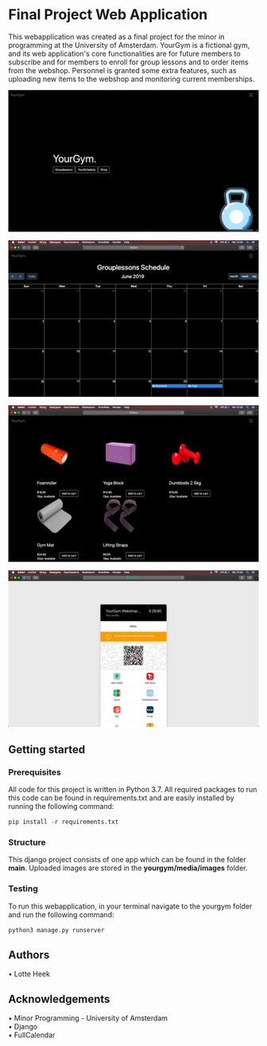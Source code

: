 # Final Project Web Application

This webapplication was created as a final project for the minor in programming at the University of Amsterdam. YourGym is a fictional gym, and its web application's core functionalities are for future members to subscribe and for members to enroll for group lessons and to order items from the webshop. Personnel is granted some extra features, such as uploading new items to the webshop and monitoring current memberships.

![alt text][index]

[index]: https://github.com/LotteSuz/programmeerproject/blob/master/images/readme_index.png "Index page"

![alt text][calendar]

[calendar]: https://github.com/LotteSuz/programmeerproject/blob/master/images/readme_group.png "Index page"

![alt text][shop]

[shop]: https://github.com/LotteSuz/programmeerproject/blob/master/images/readme_shop.png "Index page"

![alt text][mollie]

[mollie]: https://github.com/LotteSuz/programmeerproject/blob/master/images/readme_mollie.png "Index page"


## Getting started
### Prerequisites
All code for this project is written in Python 3.7. All required packages to run this code can be found in requirements.txt and are easily installed by running the following command:

```python
pip install -r requirements.txt
```

### Structure
This django project consists of one app which can be found in the folder __main__. Uploaded images are stored in the __yourgym/media/images__ folder.

### Testing
To run this webapplication, in your terminal navigate to the yourgym folder and run the following command:

```python
python3 manage.py runserver
```

## Authors
• Lotte Heek

## Acknowledgements
• Minor Programming - University of Amsterdam \
• Django \
• FullCalendar

